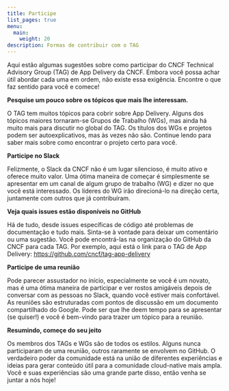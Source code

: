 ```yaml
---
title: Participe
list_pages: true
menu:
  main:
    weight: 20
description: Formas de contribuir com o TAG
---
```


Aqui estão algumas sugestões sobre como participar do CNCF Technical Advisory Group (TAG) de App Delivery da CNCF. Embora você possa achar útil abordar cada uma em ordem, não existe essa exigência. Encontre o que faz sentido para você e comece!

**Pesquise um pouco sobre os tópicos que mais lhe interessam.**

O TAG tem muitos tópicos para cobrir sobre App Delivery. Alguns dos tópicos maiores tornaram-se Grupos de Trabalho (WGs), mas ainda há muito mais para discutir no global do TAG. Os títulos dos WGs e projetos podem ser autoexplicativos, mas às vezes não são. Continue lendo para saber mais sobre como encontrar o projeto certo para você.

**Participe no Slack**

Felizmente, o Slack da CNCF não é um lugar silencioso, é muito ativo e oferece muito valor. Uma ótima maneira de começar é simplesmente se apresentar em um canal de algum grupo de trabalho (WG) e dizer no que você está interessado. Os líderes do WG irão direcioná-lo na direção certa, juntamente com outros que já contribuíram.

**Veja quais issues estão disponíveis no GitHub**

Há de tudo, desde issues específicas de código até problemas de documentação e tudo mais. Sinta-se à vontade para deixar um comentário ou uma sugestão. Você pode encontrá-las na organização do GitHub da CNCF para cada TAG. Por exemplo, aqui está o link para o TAG de App Delivery: https://github.com/cncf/tag-app-delivery

**Participe de uma reunião**

Pode parecer assustador no início, especialmente se você é um novato, mas é uma ótima maneira de participar e ver rostos amigáveis depois de conversar com as pessoas no Slack, quando você estiver mais confortável. As reuniões são estruturadas com pontos de discussão em um documento compartilhado do Google. Pode ser que lhe deem tempo para se apresentar (se quiser!) e você é bem-vindo para trazer um tópico para a reunião.

**Resumindo, começe do seu jeito**

Os membros dos TAGs e WGs são de todos os estilos. Alguns nunca participaram de uma reunião, outros raramente se envolvem no GitHub. O verdadeiro poder da comunidade está na união de diferentes experiências e ideias para gerar conteúdo útil para a comunidade cloud-native mais ampla. Você e suas experiências são uma grande parte disso, então venha se juntar a nós hoje!
